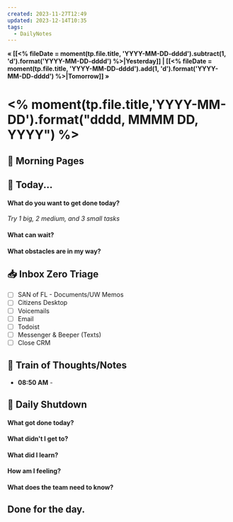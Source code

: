 ```yaml
---
created: 2023-11-27T12:49
updated: 2023-12-14T10:35
tags:
  - DailyNotes
---
```

**« [[<% fileDate = moment(tp.file.title, 'YYYY-MM-DD-dddd').subtract(1, 'd').format('YYYY-MM-DD-dddd') %>|Yesterday]] | [[<% fileDate = moment(tp.file.title, 'YYYY-MM-DD-dddd').add(1, 'd').format('YYYY-MM-DD-dddd') %>|Tomorrow]] »**
# <% moment(tp.file.title,'YYYY-MM-DD').format("dddd, MMMM DD, YYYY") %>

## 🌅 Morning Pages

## 📅 Today...
#### What do you want to get done today? 
*Try 1 big, 2 medium, and 3 small tasks*
#### What can wait? 

#### What obstacles are in my way?


## 📥 Inbox Zero Triage
- [ ] SAN of FL - Documents/UW Memos
- [ ] Citizens Desktop
- [ ] Voicemails
- [ ] Email
- [ ] Todoist
- [ ] Messenger & Beeper (Texts)
- [ ] Close CRM

## 💭 Train of Thoughts/Notes
- **08:50 AM** - 

## 🌙 Daily Shutdown
#### What got done today?

#### What didn't I get to?

#### What did I learn?

#### How am I feeling?

#### What does the team need to know?


## Done for the day.
